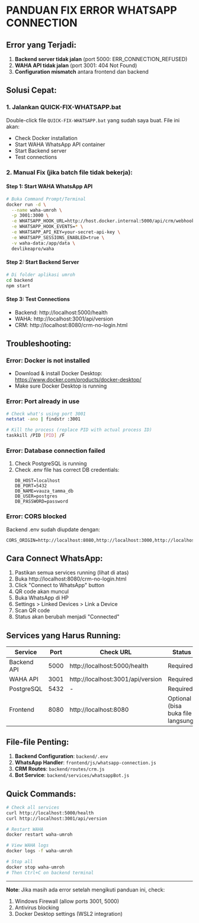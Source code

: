 # PANDUAN FIX ERROR WHATSAPP CONNECTION

## Error yang Terjadi:
1. **Backend server tidak jalan** (port 5000: ERR_CONNECTION_REFUSED)
2. **WAHA API tidak jalan** (port 3001: 404 Not Found)
3. **Configuration mismatch** antara frontend dan backend

## Solusi Cepat:

### 1. Jalankan QUICK-FIX-WHATSAPP.bat
Double-click file `QUICK-FIX-WHATSAPP.bat` yang sudah saya buat. File ini akan:
- Check Docker installation
- Start WAHA WhatsApp API container
- Start Backend server
- Test connections

### 2. Manual Fix (jika batch file tidak bekerja):

#### Step 1: Start WAHA WhatsApp API
```bash
# Buka Command Prompt/Terminal
docker run -d \
  --name waha-umroh \
  -p 3001:3000 \
  -e WHATSAPP_HOOK_URL=http://host.docker.internal:5000/api/crm/webhook \
  -e WHATSAPP_HOOK_EVENTS=* \
  -e WHATSAPP_API_KEY=your-secret-api-key \
  -e WHATSAPP_SESSIONS_ENABLED=true \
  -v waha-data:/app/data \
  devlikeapro/waha
```

#### Step 2: Start Backend Server
```bash
# Di folder aplikasi umroh
cd backend
npm start
```

#### Step 3: Test Connections
- Backend: http://localhost:5000/health
- WAHA: http://localhost:3001/api/version
- CRM: http://localhost:8080/crm-no-login.html

## Troubleshooting:

### Error: Docker is not installed
- Download & install Docker Desktop: https://www.docker.com/products/docker-desktop/
- Make sure Docker Desktop is running

### Error: Port already in use
```bash
# Check what's using port 3001
netstat -ano | findstr :3001

# Kill the process (replace PID with actual process ID)
taskkill /PID [PID] /F
```

### Error: Database connection failed
1. Check PostgreSQL is running
2. Check .env file has correct DB credentials:
   ```
   DB_HOST=localhost
   DB_PORT=5432
   DB_NAME=vauza_tamma_db
   DB_USER=postgres
   DB_PASSWORD=password
   ```

### Error: CORS blocked
Backend .env sudah diupdate dengan:
```
CORS_ORIGIN=http://localhost:8080,http://localhost:3000,http://localhost:3001
```

## Cara Connect WhatsApp:

1. Pastikan semua services running (lihat di atas)
2. Buka http://localhost:8080/crm-no-login.html
3. Click "Connect to WhatsApp" button
4. QR code akan muncul
5. Buka WhatsApp di HP
6. Settings > Linked Devices > Link a Device
7. Scan QR code
8. Status akan berubah menjadi "Connected"

## Services yang Harus Running:

| Service | Port | Check URL | Status |
|---------|------|-----------|---------|
| Backend API | 5000 | http://localhost:5000/health | Required |
| WAHA API | 3001 | http://localhost:3001/api/version | Required |
| PostgreSQL | 5432 | - | Required |
| Frontend | 8080 | http://localhost:8080 | Optional (bisa buka file langsung) |

## File-file Penting:

1. **Backend Configuration**: `backend/.env`
2. **WhatsApp Handler**: `frontend/js/whatsapp-connection.js`
3. **CRM Routes**: `backend/routes/crm.js`
4. **Bot Service**: `backend/services/whatsappBot.js`

## Quick Commands:

```bash
# Check all services
curl http://localhost:5000/health
curl http://localhost:3001/api/version

# Restart WAHA
docker restart waha-umroh

# View WAHA logs
docker logs -f waha-umroh

# Stop all
docker stop waha-umroh
# Then Ctrl+C on backend terminal
```

---

**Note**: Jika masih ada error setelah mengikuti panduan ini, check:
1. Windows Firewall (allow ports 3001, 5000)
2. Antivirus blocking
3. Docker Desktop settings (WSL2 integration)
